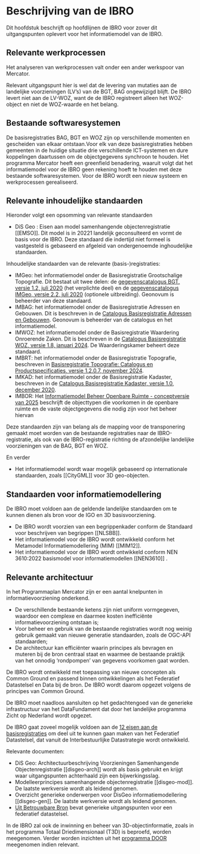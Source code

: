 # Beschrijving van de IBRO
Dit hoofdstuk beschrijft op hoofdlijnen de IBRO voor zover dit uitgangspunten oplevert voor het informatiemodel van de IBRO.

## Relevante werkprocessen
Het analyseren van werkprocessen valt onder een ander werkspoor van Mercator. 

Relevant uitgangspunt hier is wel dat de levering van mutaties aan de landelijke voorzieningen (LV’s) van de BGT, BAG ongewijzigd blijft. De IBRO levert niet aan de LV-WOZ, want de de IBRO registreert alleen het WOZ-object en niet de WOZ-waarde en het belang.

## Bestaande softwaresystemen

De basisregistraties BAG, BGT en WOZ zijn op verschillende momenten en gescheiden van elkaar ontstaan.Voor elk van deze basisregistraties hebben gemeenten in de huidige situatie drie verschillende ICT-systemen en dure koppelingen daartussen om de objectgegevens synchroon te houden. Het programma Mercator heeft een greenfield benadering, waaruit volgt dat het informatiemodel voor de IBRO geen rekening hoeft te houden met deze bestaande softwaresystemen. Voor de IBRO wordt een nieuw systeem en werkprocessen gerealiseerd.

## Relevante inhoudelijke standaarden

Hieronder volgt een opsomming van relevante standaarden
- DiS Geo : Eisen aan model samenhangende objectenregistratie [[EMSO]]. Dit model is in 20221 landelijk geconsulteerd en vormt de basis voor de IBRO. Deze standaard die indertijd niet formeel is vastgesteld is gebaseerd en afgeleid van ondergenoemde inghoudelijke standaarden.

Inhoudelijke standaarden van de relevante (basis-)registraties:
- IMGeo: het informatiemodel onder de Basisregistratie Grootschalige Topografie. Dit bestaat uit twee delen: de [gegevenscatalogus BGT, versie 1.2, juli 2020](https://docs.geostandaarden.nl/imgeo/catalogus/bgt/) (het verplichte deel) en de [gegevenscatalogus IMGeo, versie 2.2, juli 2020](https://docs.geostandaarden.nl/imgeo/catalogus/imgeo/) (optionele uitbreiding). Geonovum is beheerder van deze standaard.
- IMBAG: het informatiemodel onder de Basisregistratie Adressen en Gebouwen. Dit is beschreven in de [Catalogus Basisregistratie Adressen en Gebouwen](https://www.geobasisregistraties.nl/documenten/publicatie/2018/03/12/catalogus-2018). Geonovum is beheerder van de catalogus en het informatiemodel.
- IMWOZ: het informatiemodel onder de Basisregistratie Waardering Onroerende Zaken. Dit is beschreven in de [Catalogus Basisregistratie WOZ, versie 1.8, januari 2024](https://www.waarderingskamer.nl/uploads/documents/03.-Voor-gemeenten/04.-Gegevensbeheer/Catalogus-Basisregistratie-WOZ-versie-1.8.pdf). De Waarderingskamer beheert deze standaard.
- IMBRT: het informatiemodel onder de Basisregistratie Topografie, beschreven in [Basisregistratie Topografie: Catalogus en Productspecificaties, versie 1.2.0.7, november 2024](https://kadaster.github.io/imbrt/).
- IMKAD: het informatiemodel onder de Basisregistratie Kadaster, beschreven in de [Catalogus Basisregistratie Kadaster, versie 1.0, december 2020](https://www.kadaster.nl/-/catalogus-brk).
- IMBOR: Het [Informatiemodel Beheer Openbare Ruimte - conceptversie van 2025](https://imbor-viewer.apps.crow.nl/) beschrijft de objecttypen die voorkomen in de openbare ruimte en de vaste objectgegevens die nodig zijn voor het beheer hiervan

Deze standaarden zijn van belang als de mapping voor de transponering gemaakt moet worden van de bestaande registraties naar de IBRO-registratie, als ook van de IBRO-registratie richting de afzondelijke landelijke voorzieningen van de BAG, BGT en WOZ.

En verder
- Het informatiemodel wordt waar mogelijk gebaseerd op internationale standaarden, zoals [[CityGML]] voor 3D geo-objecten.

##  Standaarden voor informatiemodellering

De IBRO moet voldoen aan de geldende landelijke standaarden om te kunnen dienen als bron
voor de IGO en 3D basisvoorziening.

- De IBRO wordt voorzien van een begrippenkader conform de Standaard voor beschrijven van begrippen [[NLSBB]]. 
- Het informatiemodel voor de IBRO wordt ontwikkeld conform het Metamodel Informatiemodellering (MIM) [[MIM12]]. 
- Het informatiemodel voor de IBRO wordt ontwikkeld conform NEN 3610:2022 basismodel voor informatiemodellen [[NEN3610]] .

## Relevante architectuur

In het Programmaplan Mercator zijn er een aantal knelpunten in informatievoorziening onderkend.
- De verschillende bestaande ketens zijn niet uniform vormgegeven, waardoor een complexe en
daarmee kosten inefficiënte informatievoorziening ontstaan is;
- Voor beheer en gebruik van de bestaande registraties wordt nog weinig gebruik gemaakt van
nieuwe generatie standaarden, zoals de OGC-API standaarden;
- De architectuur kan efficiënter waarin principes als bevragen en muteren bij de bron centraal staat
en waarmee de bestaande praktijk van het onnodig ‘rondpompen’ van gegevens voorkomen gaat
worden.

De IBRO wordt ontwikkeld met toepassing van nieuwe concepten als Common Ground en passend binnen ontwikkelingen als het Federatief Datastelsel en Data bij de bron. De IBRO wordt daarom opgezet volgens de principes van Common Ground.

De IBRO moet naadloos aansluiten op het gedachtengoed van de generieke infrastructuur van het DataFundament dat door het
landelijke programma Zicht op Nederland wordt opgezet.

De IBRO gaat zoveel mogelijk voldoen aan de [12 eisen aan de basisregistraties](https://www.digitaleoverheid.nl/overzicht-van-alle-onderwerpen/stelsel-van-basisregistraties/12-eisen-stelsel-van-basisregistraties/) om deel uit te kunnen gaan maken van het Federatief Datastelsel, dat vanuit de Interbestuurlijke Datastrategie wordt ontwikkeld.

Relevante documenten: 
- DiS Geo: Architectuurbeschrijving Voorzieningen Samenhangende Objectenregistratie [[disgeo-arch]] wordt als basis gebruikt en krijgt waar uitgangspunten achterhaald zijn een bijwerkingsslag.
- Modelleerprincipes samenhangende objectenregistratie [[disgeo-mod]]. De laatste werkversie wordt als leidend genomen.
- Overzicht generieke onderwerpen voor DisGeo informatiemodellering [[disgeo-gen]]. De laatste werkversie wordt als leidend genomen.
- [Uit Betrouwbare Bron](https://website-digilab-overheid-nl-research-uit-betrouw-e1f39021ce924c.gitlab.io/) bevat generieke uitgangspunten voor een federatief datastelsel.  

In de IBRO zal ook de inwinning en beheer van 3D-objectinformatie, zoals in het programma
Totaal Driedimensionaal (T3D) is beproefd, worden meegenomen. Verder worden inzichten uit het [programma DOOR](https://www.objectgericht.nl/) meegenomen indien relevant.
